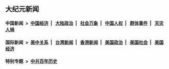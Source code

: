 ## 大纪元新闻

#### 中国新闻 &nbsp;>&nbsp; [中国经济](indexes/ncid283/README.md?10202045) &nbsp;| &nbsp; [大陆政治](indexes/ncid277/README.md?10202045) &nbsp;| &nbsp; [社会万象](indexes/ncid282/README.md?10202045) &nbsp;| &nbsp; [中国人权](indexes/ncid278/README.md?10202045) &nbsp;| &nbsp; [群体事件](indexes/ncid279/README.md?10202045) &nbsp;| &nbsp; [天灾人祸](indexes/ncid280/README.md?10202045)

#### 国际新闻 &nbsp;>&nbsp; [美中关系](indexes/nf1412576/README.md?10202045) &nbsp;| &nbsp; [台湾新闻](indexes/ncid1349361/README.md?10202045) &nbsp;| &nbsp; [香港新闻](indexes/ncid1349362/README.md?10202045) &nbsp;| &nbsp; [美国政治](indexes/ncid1078159/README.md?10202045) &nbsp;| &nbsp; [美国社会](indexes/ncid1078160/README.md?10202045) &nbsp;| &nbsp; [美国经济](indexes/ncid1078158/README.md?10202045)

#### 特别专题 &nbsp;>&nbsp; [中共百年历史](https://github.com/epoch-news/epoch-special/blob/master/README.md?10202045)  
